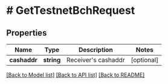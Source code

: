 # # GetTestnetBchRequest

## Properties

Name | Type | Description | Notes
------------ | ------------- | ------------- | -------------
**cashaddr** | **string** | Receiver&#39;s cashaddr | [optional] 

[[Back to Model list]](../../README.md#documentation-for-models) [[Back to API list]](../../README.md#documentation-for-api-endpoints) [[Back to README]](../../README.md)


